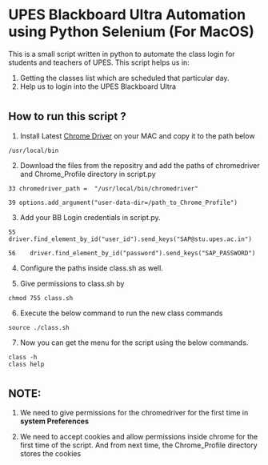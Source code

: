 # UPES Blackboard Ultra Automation using Python Selenium (For MacOS)

This is a small script written in python to automate the class login for students and teachers of UPES. This script helps us in:

1. Getting the classes list which are scheduled that particular day.
2. Help us to login into the UPES Blackboard Ultra

#
## How to run this script ?

1. Install Latest [Chrome Driver](!https://chromedriver.chromium.org/downloads) on your MAC and copy it to the path below

```
/usr/local/bin
```

2. Download the files from the repositry and add the paths of chromedriver and Chrome_Profile directory in script.py

```
33 chromedriver_path =  "/usr/local/bin/chromedriver"

39 options.add_argument("user-data-dir=/path_to_Chrome_Profile")
```

3. Add your BB Login credentials in script.py.
```
55    driver.find_element_by_id("user_id").send_keys("SAP@stu.upes.ac.in")

56    driver.find_element_by_id("password").send_keys("SAP_PASSWORD")
```

4. Configure the paths inside class.sh as well.

5. Give permissions to class.sh by
```
chmod 755 class.sh
```

6. Execute the below command to run the new class commands
```
source ./class.sh
```

7. Now you can get the menu for the script using the below commands.
```
class -h
class help
```
#
## NOTE:

1. We need to give permissions for the chromedriver for the first time in **system Preferences**

2. We need to accept cookies and allow permissions inside chrome for the first time of the script. And from next time, the Chrome_Profile directory stores the cookies 
